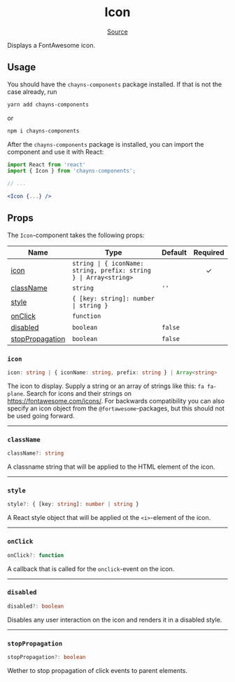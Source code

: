 <h1 align="center">Icon</h1>

<p align="center">
    <a href="/src/react-chayns-icon/component/Icon.jsx">Source</a>
</p>

Displays a FontAwesome icon.

## Usage

You should have the `chayns-components` package installed. If that is not the
case already, run

```bash
yarn add chayns-components
```

or

```bash
npm i chayns-components
```

After the `chayns-components` package is installed, you can import the component
and use it with React:

```jsx
import React from 'react'
import { Icon } from 'chayns-components';

// ...

<Icon {...} />
```

## Props

The `Icon`-component takes the following props:

| Name                                | Type                                                              | Default | Required |
| ----------------------------------- | ----------------------------------------------------------------- | ------- | :------: |
| [icon](#icon)                       | `string \| { iconName: string, prefix: string } \| Array<string>` |         |    ✓     |
| [className](#classname)             | `string`                                                          | `''`    |          |
| [style](#style)                     | `{ [key: string]: number \| string }`                             |         |          |
| [onClick](#onclick)                 | `function`                                                        |         |          |
| [disabled](#disabled)               | `boolean`                                                         | `false` |          |
| [stopPropagation](#stoppropagation) | `boolean`                                                         | `false` |          |

### `icon`

```ts
icon: string | { iconName: string, prefix: string } | Array<string>
```

The icon to display. Supply a string or an array of strings like this:
`fa fa-plane`. Search for icons and their strings on
https://fontawesome.com/icons/. For backwards compatibility you can also specify
an icon object from the `@fortawesome`-packages, but this should not be used
going forward.

---

### `className`

```ts
className?: string
```

A classname string that will be applied to the HTML element of the icon.

---

### `style`

```ts
style?: { [key: string]: number | string }
```

A React style object that will be applied ot the `<i>`-element of the icon.

---

### `onClick`

```ts
onClick?: function
```

A callback that is called for the `onclick`-event on the icon.

---

### `disabled`

```ts
disabled?: boolean
```

Disables any user interaction on the icon and renders it in a disabled style.

---

### `stopPropagation`

```ts
stopPropagation?: boolean
```

Wether to stop propagation of click events to parent elements.
